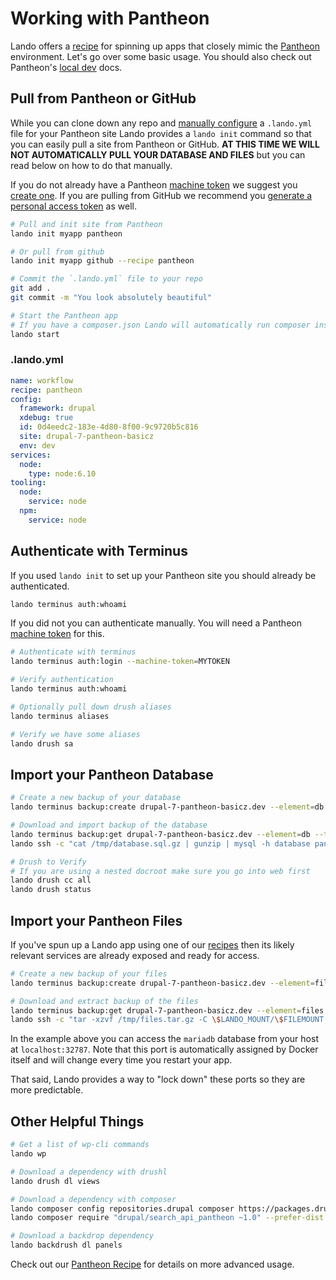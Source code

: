 Working with Pantheon
=====================

Lando offers a [recipe](./../recipes/pantheon.md) for spinning up apps that closely mimic the [Pantheon](http://pantheon.io) environment. Let's go over some basic usage. You should also check out Pantheon's [local dev](https://pantheon.io/docs/local-development/) docs.

Pull from Pantheon or GitHub
----------------------------

While you can clone down any repo and [manually configure](./../recipes/pantheon.md) a `.lando.yml` file for your Pantheon site Lando provides a `lando init` command so that you can easily pull a site from Pantheon or GitHub. **AT THIS TIME WE WILL NOT AUTOMATICALLY PULL YOUR DATABASE AND FILES** but you can read below on how to do that manually.

If you do not already have a Pantheon [machine token](https://pantheon.io/docs/machine-tokens/) we suggest you [create one](https://pantheon.io/docs/machine-tokens/). If you are pulling from GitHub we recommend you [generate a personal access token](./../cli/init.md#github) as well.

```bash
# Pull and init site from Pantheon
lando init myapp pantheon

# Or pull from github
lando init myapp github --recipe pantheon

# Commit the `.lando.yml` file to your repo
git add .
git commit -m "You look absolutely beautiful"

# Start the Pantheon app
# If you have a composer.json Lando will automatically run composer install
lando start
```

### .lando.yml

```yml
name: workflow
recipe: pantheon
config:
  framework: drupal
  xdebug: true
  id: 0d4eedc2-183e-4d80-8f00-9c9720b5c816
  site: drupal-7-pantheon-basicz
  env: dev
services:
  node:
    type: node:6.10
tooling:
  node:
    service: node
  npm:
    service: node
```

Authenticate with Terminus
--------------------------

If you used `lando init` to set up your Pantheon site you should already be authenticated.

```bash
lando terminus auth:whoami
```

If you did not you can authenticate manually. You will need a Pantheon [machine token](https://pantheon.io/docs/machine-tokens/) for this.

```bash
# Authenticate with terminus
lando terminus auth:login --machine-token=MYTOKEN

# Verify authentication
lando terminus auth:whoami

# Optionally pull down drush aliases
lando terminus aliases

# Verify we have some aliases
lando drush sa
```

Import your Pantheon Database
-----------------------------

```bash
# Create a new backup of your database
lando terminus backup:create drupal-7-pantheon-basicz.dev --element=db

# Download and import backup of the database
lando terminus backup:get drupal-7-pantheon-basicz.dev --element=db --to=/tmp/database.sql.gz
lando ssh -c "cat /tmp/database.sql.gz | gunzip | mysql -h database pantheon"

# Drush to Verify
# If you are using a nested docroot make sure you go into web first
lando drush cc all
lando drush status
```

Import your Pantheon Files
--------------------------

If you've spun up a Lando app using one of our [recipes](./../config/recipes.md) then its likely relevant services are already exposed and ready for access.

```bash
# Create a new backup of your files
lando terminus backup:create drupal-7-pantheon-basicz.dev --element=files

# Download and extract backup of the files
lando terminus backup:get drupal-7-pantheon-basicz.dev --element=files --to=/tmp/files.tar.gz
lando ssh -c "tar -xzvf /tmp/files.tar.gz -C \$LANDO_MOUNT/\$FILEMOUNT --strip-components 1"
```

In the example above you can access the `mariadb` database from your host at `localhost:32787`. Note that this port is automatically assigned by Docker itself and will change every time you restart your app.

That said, Lando provides a way to "lock down" these ports so they are more predictable.

Other Helpful Things
--------------------

```bash
# Get a list of wp-cli commands
lando wp

# Download a dependency with drushl
lando drush dl views

# Download a dependency with composer
lando composer config repositories.drupal composer https://packages.drupal.org/8
lando composer require "drupal/search_api_pantheon ~1.0" --prefer-dist

# Download a backdrop dependency
lando backdrush dl panels
```

Check out our [Pantheon Recipe](./../recipes/pantheon.md) for details on more advanced usage.
